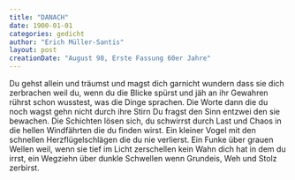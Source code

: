 ```yaml
---
title: "DANACH"
date: 1900-01-01
categories: gedicht
author: "Erich Müller-Santis"
layout: post
creationDate: "August 98, Erste Fassung 60er Jahre"
---
```

Du gehst allein und träumst und magst
dich garnicht wundern dass sie dich zerbrachen
weil du, wenn du die Blicke spürst
und jäh an ihr Gewahren rührst
schon wusstest, was die Dinge sprachen.
Die Worte dann die du noch wagst
gehn nicht durch ihre Stirn Du fragst
den Sinn entzwei den sie bewachen.
Die Schichten lösen sich, du schwirrst
durch Last und Chaos in die hellen
Windfährten die du finden wirst.
Ein kleiner Vogel mit den schnellen
Herzflügelschlägen die du nie verlierst.
Ein Funke über grauen Wellen
weil, wenn sie tief im Licht zerschellen
kein Wahn dich hat in dem du irrst,
ein Wegziehn über dunkle Schwellen
wenn Grundeis, Weh und Stolz zerbirst.
